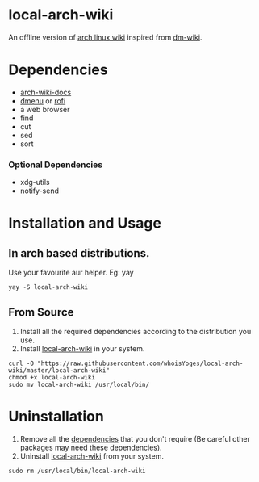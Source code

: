 # local-arch-wiki

An offline version of [arch linux wiki](https://wiki.archlinux.org/) inspired from [dm-wiki](https://gitlab.com/dwt1/dmscripts/-/blob/master/scripts/dm-wiki).

# Dependencies

- [arch-wiki-docs](https://archlinux.org/packages/community/any/arch-wiki-docs/)
- [dmenu](https://tools.suckless.org/dmenu/) or [rofi](https://github.com/davatorium/rofi)
- a web browser
- find
- cut 
- sed
- sort

### Optional Dependencies

- xdg-utils
- notify-send

# Installation and Usage

## In arch based distributions.

Use your favourite aur helper. Eg: yay
```
yay -S local-arch-wiki
```
## From Source

1. Install all the required dependencies according to the distribution you use.
2. Install [local-arch-wiki](local-arch-wiki) in your system.

```
curl -O "https://raw.githubusercontent.com/whoisYoges/local-arch-wiki/master/local-arch-wiki"
chmod +x local-arch-wiki
sudo mv local-arch-wiki /usr/local/bin/
```

# Uninstallation
1. Remove all the [dependencies](#dependencies) that you don't require (Be careful other packages may need these dependencies).
2. Uninstall [local-arch-wiki](local-arch-wiki) from your system.

```
sudo rm /usr/local/bin/local-arch-wiki
```
